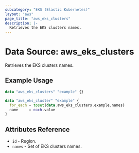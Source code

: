 ```yaml
---
subcategory: "EKS (Elastic Kubernetes)"
layout: "aws"
page_title: "aws_eks_clusters"
description: |-
  Retrieves the EKS clusters names.
---
```


# Data Source: aws_eks_clusters

Retrieves the EKS clusters names.

## Example Usage

```terraform
data "aws_eks_clusters" "example" {}

data "aws_eks_cluster" "example" {
  for_each = toset(data.aws_eks_clusters.example.names)
  name     = each.value
}
```

## Attributes Reference

* `id` - Region.
* `names` - Set of EKS clusters names.

